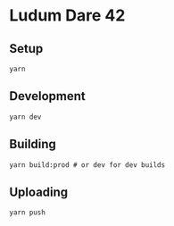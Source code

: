 # Ludum Dare 42

## Setup

```
yarn
```

## Development

```
yarn dev
```

## Building

```
yarn build:prod # or dev for dev builds
```

## Uploading

```
yarn push
```
